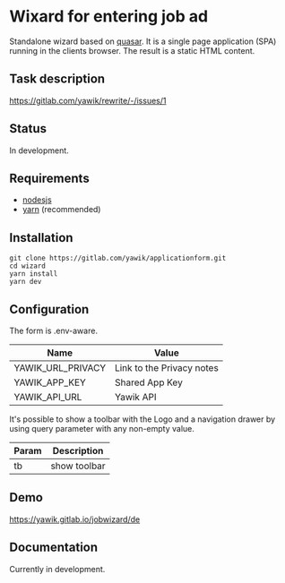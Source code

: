 # Wixard for entering job ad

Standalone wizard based on [quasar](https://quasar.dev/). It is a single page application (SPA) running in the 
clients browser. The result is a static HTML content.

## Task description

https://gitlab.com/yawik/rewrite/-/issues/1

## Status

In development.

## Requirements

- [nodesjs](https://nodejs.org/)
- [yarn](https://yarnpkg.com/) (recommended)

## Installation

```
git clone https://gitlab.com/yawik/applicationform.git
cd wizard
yarn install
yarn dev
```

## Configuration

The form is .env-aware.  

| Name                         | Value                               | 
|------------------------------|-------------------------------------|
| YAWIK_URL_PRIVACY            | Link to the Privacy notes           |
| YAWIK_APP_KEY                | Shared App Key                      |
| YAWIK_API_URL                | Yawik API                           |  

It's possible to show a toolbar with the Logo and a navigation drawer by using query parameter with any non-empty value.

| Param        | Description       |
|--------------|-------------------|
| tb           | show toolbar      |  

## Demo

https://yawik.gitlab.io/jobwizard/de

## Documentation

Currently in development.